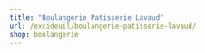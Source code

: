 ```yaml
---
title: "Boulangerie Patisserie Lavaud"
url: /excideuil/boulangerie-patisserie-lavaud/
shop: boulangerie
---
```

